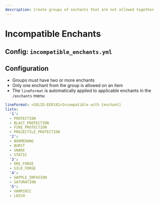 ```yaml
---
description: Create groups of enchants that are not allowed together
---
```


# Incompatible Enchants

## Config: `incompatible_enchants.yml`

## Configuration

* Groups must have two or more enchants
* Only one enchant from the group is allowed on an item
* The `lineFormat` is automatically applied to applicable enchants in the `/enchants` menu

```yaml
lineFormat: <SOLID:EE8181>Incompatible with {enchant}
lists:
  '1':
  - PROTECTION
  - BLAST_PROTECTION
  - FIRE_PROTECTION
  - PROJECTILE_PROTECTION
  '2':
  - BOOMERANG
  - BURST
  - SNAKE
  - STATIC
  '3':
  - ORE_FORGE
  - SILK_FORGE
  '4':
  - GAPPLE_INFUSION
  - SATURATION
  '5':
  - VAMPIRIC
  - LEECH
```
